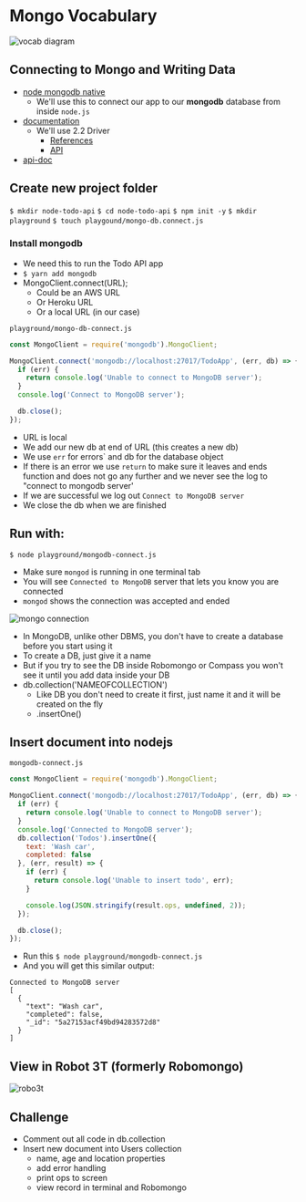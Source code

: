 # Mongo Vocabulary
![vocab diagram](https://i.imgur.com/Yh0NVlX.png)

## Connecting to Mongo and Writing Data
* [node mongodb native](https://github.com/mongodb/node-mongodb-native)
    - We'll use this to connect our app to our **mongodb** database from inside `node.js`
* [documentation](http://mongodb.github.io/node-mongodb-native/)
    - We'll use 2.2 Driver
        + [References](http://mongodb.github.io/node-mongodb-native/2.2/)
        + [API](http://mongodb.github.io/node-mongodb-native/2.2/api/)
* [api-doc](http://mongodb.github.io/node-mongodb-native/2.2/api/)

## Create new project folder
`$ mkdir node-todo-api`
`$ cd node-todo-api`
`$ npm init -y`
`$ mkdir playground`
`$ touch playgound/mongo-db.connect.js`

### Install mongodb
* We need this to run the Todo API app
* `$ yarn add mongodb`
* MongoClient.connect(URL);
    - Could be an AWS URL
    - Or Heroku URL
    - Or a local URL (in our case)

`playground/mongo-db-connect.js`

```js
const MongoClient = require('mongodb').MongoClient;

MongoClient.connect('mongodb://localhost:27017/TodoApp', (err, db) => {
  if (err) {
    return console.log('Unable to connect to MongoDB server');
  }
  console.log('Connect to MongoDB server');

  db.close();
});
```

* URL is local
* We add our new db at end of URL (this creates a new db)
* We use `err` for errors` and db for the database object
* If there is an error we use `return` to make sure it leaves and ends function and does not go any further and we never see the log to "connect to mongodb server'
* If we are successful we log out `Connect to MongoDB server`
* We close the db when we are finished 

## Run with:
`$ node playground/mongodb-connect.js`

* Make sure `mongod` is running in one terminal tab
* You will see `Connected to MongoDB` server that lets you know you are connected
* `mongod` shows the connection was accepted and ended

![mongo connection](https://i.imgur.com/uhkN9jF.png)

* In MongoDB, unlike other DBMS, you don't have to create a database before you start using it
* To create a DB, just give it a name
* But if you try to see the DB inside Robomongo or Compass you won't see it until you add data inside your DB
* db.collection('NAMEOFCOLLECTION')
    - Like DB you don't need to create it first, just name it and it will be created on the fly
    - .insertOne()

## Insert document into nodejs
`mongodb-connect.js`

```js
const MongoClient = require('mongodb').MongoClient;

MongoClient.connect('mongodb://localhost:27017/TodoApp', (err, db) => {
  if (err) {
    return console.log('Unable to connect to MongoDB server');
  }
  console.log('Connected to MongoDB server');
  db.collection('Todos').insertOne({
    text: 'Wash car',
    completed: false
  }, (err, result) => {
    if (err) {
      return console.log('Unable to insert todo', err);
    }

    console.log(JSON.stringify(result.ops, undefined, 2));
  });

  db.close();
});
```

* Run this `$ node playground/mongodb-connect.js`
* And you will get this similar output:

```
Connected to MongoDB server
[
  {
    "text": "Wash car",
    "completed": false,
    "_id": "5a27153acf49bd94283572d8"
  }
]
```

## View in Robot 3T (formerly Robomongo)
![robo3t](https://i.imgur.com/2NzIH4m.png)

## Challenge
* Comment out all code in db.collection
* Insert new document into Users collection
    - name, age and location properties
    - add error handling
    - print ops to screen
    - view record in terminal and Robomongo
